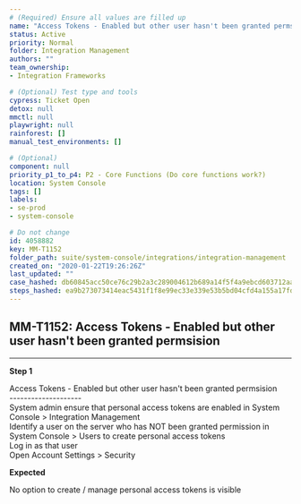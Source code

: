 ```yaml
---
# (Required) Ensure all values are filled up
name: "Access Tokens - Enabled but other user hasn't been granted permsision"
status: Active
priority: Normal
folder: Integration Management
authors: ""
team_ownership: 
- Integration Frameworks

# (Optional) Test type and tools
cypress: Ticket Open
detox: null
mmctl: null
playwright: null
rainforest: []
manual_test_environments: []

# (Optional)
component: null
priority_p1_to_p4: P2 - Core Functions (Do core functions work?)
location: System Console
tags: []
labels: 
- se-prod
- system-console

# Do not change
id: 4058882
key: MM-T1152
folder_path: suite/system-console/integrations/integration-management
created_on: "2020-01-22T19:26:26Z"
last_updated: ""
case_hashed: db60845acc50ce76c29b2a3c289004612b689a14f5f4a9ebcd603712aa2d28b0f384711e0f976dced964d50f2cc39f23
steps_hashed: ea9b273073414eac5431f1f8e99ec33e339e53b5bd04cfd4a155a17fdd172744f7a736d188759ecd6b2434b35064f739
---
```


## MM-T1152: Access Tokens - Enabled but other user hasn't been granted permsision

---

**Step 1**

Access Tokens - Enabled but other user hasn't been granted permsision\
\--------------------\
System admin ensure that personal access tokens are enabled in System Console > Integration Management\
Identify a user on the server who has NOT been granted permission in System Console > Users to create personal access tokens\
Log in as that user\
Open Account Settings > Security

**Expected**

No option to create / manage personal access tokens is visible
